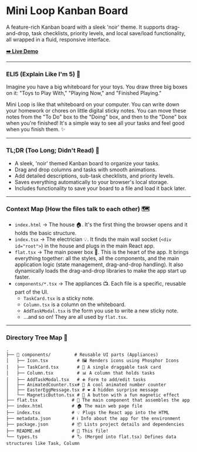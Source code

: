 # Mini Loop  Kanban Board

A feature-rich Kanban board with a sleek 'noir' theme. It supports drag-and-drop, task checklists, priority levels, and local save/load functionality, all wrapped in a fluid, responsive interface.

**[➡️ Live Demo](https://comfortable-whoever-839576.framer.app/home)**

---

### ELI5 (Explain Like I'm 5) 🤔

Imagine you have a big whiteboard for your toys. You draw three big boxes on it: "Toys to Play With," "Playing Now," and "Finished Playing."

Mini Loop is like that whiteboard on your computer. You can write down your homework or chores on little digital sticky notes. You can move these notes from the "To Do" box to the "Doing" box, and then to the "Done" box when you're finished! It's a simple way to see all your tasks and feel good when you finish them. ✨

---

### TL;DR (Too Long; Didn't Read) 📝

- A sleek, 'noir' themed Kanban board to organize your tasks.
- Drag and drop columns and tasks with smooth animations.
- Add detailed descriptions, sub-task checklists, and priority levels.
- Saves everything automatically to your browser's local storage.
- Includes functionality to save your board to a file and load it back later.

---

### Context Map (How the files talk to each other) 🗺️

-   `index.html` -> The house 🏠. It's the first thing the browser opens and it holds the basic structure.
-   `index.tsx` -> The electrician 💡. It finds the main wall socket (`<div id="root">`) in the house and plugs in the main React app.
-   `flat.tsx` -> The main power box 🔌. This is the heart of the app. It brings everything together: all the styles, all the components, and the main application logic (state management, drag-and-drop handling). It also dynamically loads the drag-and-drop libraries to make the app start up faster.
-   `components/*.tsx` -> The appliances 📺. Each file is a specific, reusable part of the UI.
    -   `TaskCard.tsx` is a sticky note.
    -   `Column.tsx` is a column on the whiteboard.
    -   `AddTaskModal.tsx` is the form you use to write a new sticky note.
    -   ...and so on! They are all used by `flat.tsx`.

---

### Directory Tree Map 📁

```
.
├── 📁 components/         # Reusable UI parts (Appliances)
│   ├── Icon.tsx           # 🖼️ Renders icons using Phosphor Icons
│   ├── TaskCard.tsx       # 📝 A single draggable task card
│   ├── Column.tsx         # 📊 A column that holds tasks
│   ├── AddTaskModal.tsx   # ➕ Form to add/edit tasks
│   ├── AnimatedCounter.tsx# 🔢 A cool animated number counter
│   ├── EasterEggMessage.tsx # ❤️ A hidden surprise message
│   └── MagneticButton.tsx # 🧲 A button with a fun magnetic effect
├── flat.tsx             # 🔌 The main component that assembles the app
├── index.html           # 🏠 The main web page file
├── index.tsx            # 💡 Plugs the React app into the HTML
├── metadata.json        # ℹ️ Info about the app for the environment
├── package.json         # 📦 Lists project details and dependencies
├── README.md            # 📖 This file!
└── types.ts             # 🏷️ (Merged into flat.tsx) Defines data structures like Task, Column
```